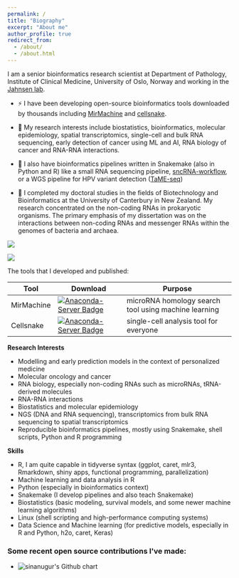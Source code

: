 ```yaml
---
permalink: /
title: "Biography"
excerpt: "About me"
author_profile: true
redirect_from: 
  - /about/
  - /about.html
---
```


I am a senior bioinformatics research scientist at Department of Pathology, Institute of Clinical Medicine, University of Oslo, Norway and working in the [Jahnsen lab](https://jahnsenlab.org/).

- ⚡ I have been developing open-source bioinformatics tools downloaded by thousands including [MirMachine](https://github.com/sinanugur/MirMachine) and [cellsnake](https://github.com/sinanugur/cellsnake).

- 🔭 My research interests include biostatistics, bioinformatics, molecular epidemiology, spatial transcriptomics, single-cell and bulk RNA sequencing, early detection of cancer using ML and AI, RNA biology of cancer and RNA-RNA interactions.
  
- 🔭 I also have bioinformatics pipelines written in Snakemake (also in Python and R) like a small RNA sequencing pipeline, [sncRNA-workflow](https://github.com/sinanugur/sncRNA-workflow), or a WGS pipeline for HPV variant detection ([TaME-seq](https://github.com/sinanugur/TaME-seq))
  
- 🌱 I completed my doctoral studies in the fields of Biotechnology and Bioinformatics at the University of Canterbury in New Zealand. My research concentrated on the non-coding RNAs in prokaryotic organisms. The primary emphasis of my dissertation was on the interactions between non-coding RNAs and messenger RNAs within the genomes of bacteria and archaea.

![](https://komarev.com/ghpvc/?username=sinanugur)

![](https://img.shields.io/twitter/follow/sinanugur?style=social)

The tools that I developed and published:

| Tool | Download  | Purpose |  
|----------|-----------|-----|  
|MirMachine|[![Anaconda-Server Badge](https://anaconda.org/bioconda/mirmachine/badges/downloads.svg)](https://anaconda.org/bioconda/mirmachine)| microRNA homology search tool using machine learning|  
|Cellsnake |[![Anaconda-Server Badge](https://anaconda.org/bioconda/cellsnake/badges/downloads.svg)](https://anaconda.org/bioconda/cellsnake)|single-cell analysis tool for everyone |  


**Research Interests**
* Modelling and early prediction models in the context of personalized medicine
* Molecular oncology and cancer
* RNA biology, especially non-coding RNAs such as microRNAs, tRNA-derived molecules
* RNA-RNA interactions
* Biostatistics and molecular epidemiology
* NGS (DNA and RNA sequencing), transcriptomics from bulk RNA sequencing to spatial transcriptomics
* Reproducible bioinformatics pipelines, mostly using Snakemake, shell scripts, Python and R programming

**Skills**
* R, I am quite capable in tidyverse syntax (ggplot, caret, mlr3, Rmarkdown, shiny apps, functional programming, parallelization)
* Machine learning and data analysis in R
* Python (especially in bioinformatics context)
* Snakemake (I develop pipelines and also teach Snakemake)
* Biostatistics (basic modeling, survival models, and some newer machine learning algorithms)
* Linux (shell scripting and high-performance computing systems)
* Data Science and Machine learning (for predictive models, especially in R and Python, h2o, caret, Keras)



<div id="contributions" class="contributions">
  <h3>Some recent open source contributions I've made:</h3>
  <ul>
    <li>
      <img src="http://ghchart.rshah.org/sinanugur" alt="sinanugur's Github chart" />
    </li>
  </ul> 
</div>
